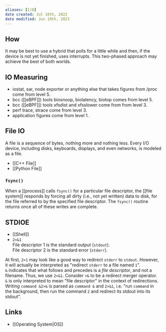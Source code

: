 ```yaml
---
aliases: [I/O]
date created: Jul 10th, 2022
date modified: Jun 19th, 2023
---
```


## How
It may be best to use a hybrid that polls for a little while and then, if the device is not yet finished, uses interrupts. This two-phased approach may achieve the best of both worlds.

## IO Measuring
- iostat, sar, node exporter or anything else that takes figures from /proc come from level 5.
- bcc ([[eBPF]]) tools biosnoop, biolatency, biotop comes from level 5.
- bcc ([[eBPF]]) tools xfsdist and xfsslower come from from level 3.
- perf trace, strace come from level 3.
- application figures come from level 1.

## File IO
A file is a sequence of bytes, nothing more and nothing less. Every I/O device, including disks, keyboards, displays, and even networks, is modeled as a file.  
- [[C++ File]]  
- [[Python File]]

### `fsync()`
When a [[process]] calls `fsync()` for a particular file descriptor, the [[file system]] responds by forcing all dirty (i.e., not yet written) data to disk, for the file referred to by the specified file descriptor. The `fsync()` routine returns once all of these writes are complete.

## STDIOE
- [[Shell]]  
- `2>&1`  
File descriptor 1 is the standard output (`stdout`).  
File descriptor 2 is the standard error (`stderr`).

At first, `2>1` may look like a good way to redirect `stderr` to `stdout`. However, it will actually be interpreted as "redirect `stderr` to a file named `1`".  
`&` indicates that what follows and precedes is a _file descriptor_, and not a filename. Thus, we use `2>&1`. Consider `>&` to be a redirect merger operator.
`&` is only interpreted to mean "file descriptor" in the context of redirections. Writing `command &2>&` is parsed as `command &` and `2>&1`, i.e. "run `command` in the background, then run the command `2` and redirect its stdout into its stdout".

## Links
- [[Operating System|OS]]
